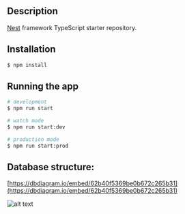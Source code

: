 
## Description


[Nest](https://github.com/nestjs/nest) framework TypeScript starter repository.

## Installation

```bash
$ npm install
```

## Running the app

```bash
# development
$ npm run start

# watch mode
$ npm run start:dev

# production mode
$ npm run start:prod
```

## Database structure:

[https://dbdiagram.io/embed/62b40f5369be0b672c265b31](https://dbdiagram.io/embed/62b40f5369be0b672c265b31)

![alt text](https://ucarecdn.com/c03c56e6-b9b8-496b-bf94-5622fb6e2372/UserMicroservice.png)
